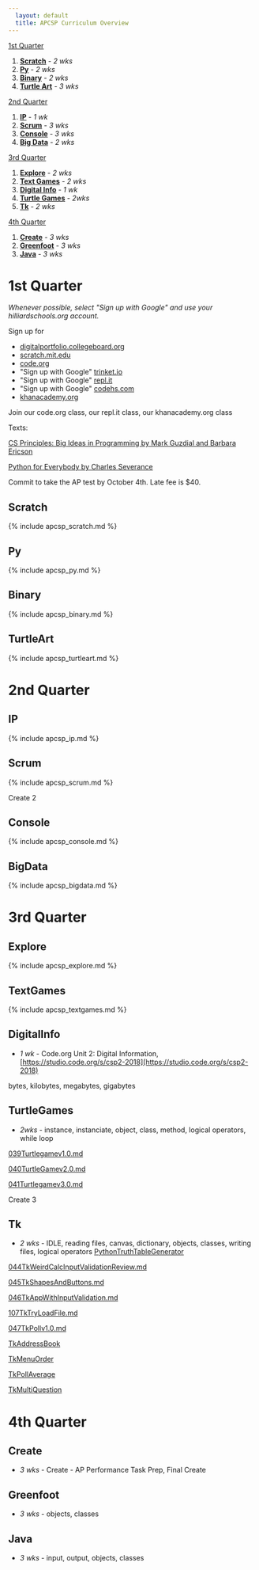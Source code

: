 ```yaml
---
  layout: default
  title: APCSP Curriculum Overview
---
```

[1st Quarter](#1st-quarter)

1. **[Scratch](#scratch)** - *2 wks*
1. **[Py](#py)** - *2 wks*
1. **[Binary](#binary)** - *2 wks*
1. **[Turtle Art](#turtleart)** - *3 wks*

[2nd Quarter](#2nd-quarter)

1. **[IP](#ip)** - *1 wk*
1. **[Scrum](#scrum)** - *3 wks*
1. **[Console](#console)** - *3 wks*
1. **[Big Data](#bigdata)** - *2 wks*

[3rd Quarter](#3rd-quarter)

1. **[Explore](#explore)** - *2 wks*
1. **[Text Games](#textgames)** - *2 wks*
1. **[Digital Info](#digitalinfo)** - *1 wk*
1. **[Turtle Games](#turtlegames)** - *2wks*
1. **[Tk](#tk)** - *2 wks*

[4th Quarter](#4th-quarter)

1. **[Create](#create)** - *3 wks*
1. **[Greenfoot](#greenfoot)** - *3 wks*
1. **[Java](#java)** - *3 wks*

# 1st Quarter

*Whenever possible, select "Sign up with Google" and use your hilliardschools.org account.*

Sign up for
- [digitalportfolio.collegeboard.org](https://digitalportfolio.collegeboard.org)
- [scratch.mit.edu](https://scratch.mit.edu)
- [code.org](https://code.org/)
- "Sign up with Google" [trinket.io](https://trinket.io)
- "Sign up with Google" [repl.it](https://repl.it)
- "Sign up with Google" [codehs.com](https://codehs.com)
- [khanacademy.org](https://khanacademy.org)

Join our code.org class, our repl.it class, our khanacademy.org class

Texts:

[CS Principles: Big Ideas in Programming by Mark Guzdial and Barbara Ericson](https://runestone.academy/runestone/static/BradleyAPCSP/index.html)

[Python for Everybody by Charles Severance](https://books.trinket.io/pfe/index.html)

Commit to take the AP test by October 4th. Late fee is $40.

## Scratch
{% include apcsp_scratch.md %}

## Py
{% include apcsp_py.md %}

## Binary
{% include apcsp_binary.md %}

## TurtleArt
{% include apcsp_turtleart.md %}

# 2nd Quarter

## IP
{% include apcsp_ip.md %}

## Scrum
{% include apcsp_scrum.md %}

Create 2

## Console
{% include apcsp_console.md %}

## BigData
{% include apcsp_bigdata.md %}

# 3rd Quarter

## Explore
{% include apcsp_explore.md %}

## TextGames
{% include apcsp_textgames.md %}

## DigitalInfo
- *1 wk* - Code.org Unit 2: Digital Information, [https://studio.code.org/s/csp2-2018](https://studio.code.org/s/csp2-2018)


bytes, kilobytes, megabytes, gigabytes

## TurtleGames
- *2wks* - instance, instanciate, object, class, method, logical operators, while loop

[039Turtlegamev1.0.md](039Turtlegamev1.0.md)

[040TurtleGamev2.0.md](040TurtleGamev2.0.md)

[041Turtlegamev3.0.md](041Turtlegamev3.0.md)

Create 3

## Tk
- *2 wks* - IDLE, reading files, canvas, dictionary, objects, classes, writing files, logical operators
[PythonTruthTableGenerator]()

[044TkWeirdCalcInputValidationReview.md](044TkWeirdCalcInputValidationReview.md)

[045TkShapesAndButtons.md](045TkShapesAndButtons.md)

[046TkAppWithInputValidation.md](046TkAppWithInputValidation.md)

[107TkTryLoadFile.md](107TkTryLoadFiles.md)

[047TkPollv1.0.md](047TkPollv1.0.md)

[TkAddressBook]()

[TkMenuOrder]()

[TkPollAverage]()

[TkMultiQuestion]()

# 4th Quarter

## Create
- *3 wks* - Create - AP Performance Task Prep, Final Create

## Greenfoot
- *3 wks* - objects, classes

## Java
- *3 wks* - input, output, objects, classes
